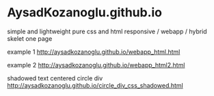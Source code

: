 # AysadKozanoglu.github.io
 simple and lightweight pure css and html responsive / webapp / hybrid skelet one page 
 
 example 1
 http://aysadkozanoglu.github.io/webapp_html.html
 
 example 2
 http://aysadkozanoglu.github.io/webapp_html2.html
 
 shadowed text centered circle div 
 http://aysadkozanoglu.github.io/circle_div_css_shadowed.html
